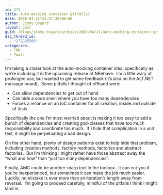 ```yaml
---
id: 171
title: Auto-mocking container pitfalls?
date: 2008-04-21T23:57:20+00:00
author: Jimmy Bogard
layout: post
guid: /blogs/jimmy_bogard/archive/2008/04/21/auto-mocking-container-pitfalls.aspx
dsq_thread_id:
  - "272825560"
categories:
  - TDD
  - Tools
---
```

I&#8217;m taking a closer look at the auto-mocking container idea, specifically as we&#8217;re including it in the upcoming release of NBehave.&nbsp; I&#8217;m a little wary of prolonged use, but wanted to get some feedback (it&#8217;s also on the ALT.NET message board).&nbsp; Some pitfalls I thought of offhand were:

  * Can allow dependencies to get out of hand
  * Can hide a code smell where you have too many dependencies
  * Forces a reliance on an IoC container for all creation, inside and outside of tests

Specifically the one I&#8217;m most worried about is making it too easy to add a bunch of dependencies and creating god-classes that have too much responsibility and coordinate too much.&nbsp; If I hide that complication in a unit test, it might be perpetuating a bad design.

On the other hand, plenty of design patterns exist to help hide that problem, including creation methods, factory methods, factories and abstract factories.&nbsp; But I&#8217;m thinking I might rather have those abstract away the &#8220;what and how&#8221; than &#8220;just too many dependencies&#8221;.

Finally, AMC could be another sharp tool in the toolbox.&nbsp; It can cut you if you&#8217;re inexperienced, but sometimes it can make the job much easier.&nbsp; Luckily, no mistake is ever more than an iteration&#8217;s length away from reversal.&nbsp; I&#8217;m going to proceed carefully, mindful of the pitfalls I think I might land in.